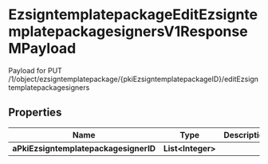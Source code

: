 

# EzsigntemplatepackageEditEzsigntemplatepackagesignersV1ResponseMPayload

Payload for PUT /1/object/ezsigntemplatepackage/{pkiEzsigntemplatepackageID}/editEzsigntemplatepackagesigners

## Properties

| Name | Type | Description | Notes |
|------------ | ------------- | ------------- | -------------|
|**aPkiEzsigntemplatepackagesignerID** | **List&lt;Integer&gt;** |  |  |




